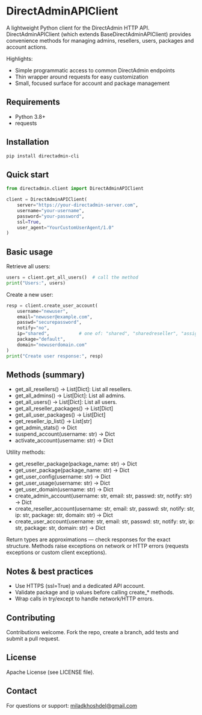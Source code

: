 # DirectAdminAPIClient

A lightweight Python client for the DirectAdmin HTTP API. DirectAdminAPIClient (which extends BaseDirectAdminAPIClient) provides convenience methods for managing admins, resellers, users, packages and account actions.

Highlights:
- Simple programmatic access to common DirectAdmin endpoints
- Thin wrapper around requests for easy customization
- Small, focused surface for account and package management

## Requirements
- Python 3.8+
- requests

## Installation

```bash
pip install directadmin-cli
```

## Quick start

```python
from directadmin.client import DirectAdminAPIClient

client = DirectAdminAPIClient(
    server="https://your-directadmin-server.com",
    username="your-username",
    password="your-password",
    ssl=True,
    user_agent="YourCustomUserAgent/1.0"
)
```

## Basic usage

Retrieve all users:

```python
users = client.get_all_users()  # call the method
print("Users:", users)
```

Create a new user:

```python
resp = client.create_user_account(
    username="newuser",
    email="newuser@example.com",
    passwd="securepassword",
    notify="no",
    ip="shared",           # one of: "shared", "sharedreseller", "assign"
    package="default",
    domain="newuserdomain.com"
)
print("Create user response:", resp)
```

## Methods (summary)

- get_all_resellers() -> List[Dict]: List all resellers.
- get_all_admins() -> List[Dict]: List all admins.
- get_all_users() -> List[Dict]: List all users.
- get_all_reseller_packages() -> List[Dict]
- get_all_user_packages() -> List[Dict]
- get_reseller_ip_list() -> List[str]
- get_admin_stats() -> Dict
- suspend_account(username: str) -> Dict
- activate_account(username: str) -> Dict

Utility methods:
- get_reseller_package(package_name: str) -> Dict
- get_user_package(package_name: str) -> Dict
- get_user_config(username: str) -> Dict
- get_user_usage(username: str) -> Dict
- get_user_domain(username: str) -> Dict
- create_admin_account(username: str, email: str, passwd: str, notify: str) -> Dict
- create_reseller_account(username: str, email: str, passwd: str, notify: str, ip: str, package: str, domain: str) -> Dict
- create_user_account(username: str, email: str, passwd: str, notify: str, ip: str, package: str, domain: str) -> Dict

Return types are approximations — check responses for the exact structure. Methods raise exceptions on network or HTTP errors (requests exceptions or custom client exceptions).

## Notes & best practices
- Use HTTPS (ssl=True) and a dedicated API account.
- Validate package and ip values before calling create_* methods.
- Wrap calls in try/except to handle network/HTTP errors.

## Contributing
Contributions welcome. Fork the repo, create a branch, add tests and submit a pull request.

## License
Apache License (see LICENSE file).

## Contact
For questions or support: miladkhoshdel@gmail.com